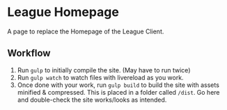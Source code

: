 # League Homepage

A page to replace the Homepage of the League Client.

## Workflow

1. Run `gulp` to initially compile the site. (May have to run twice)
2. Run `gulp watch` to watch files with livereload as you work.
3. Once done with your work, run `gulp build` to build the site with assets minified & compressed. This is placed in a folder called `/dist`. Go here and double-check the site works/looks as intended.
